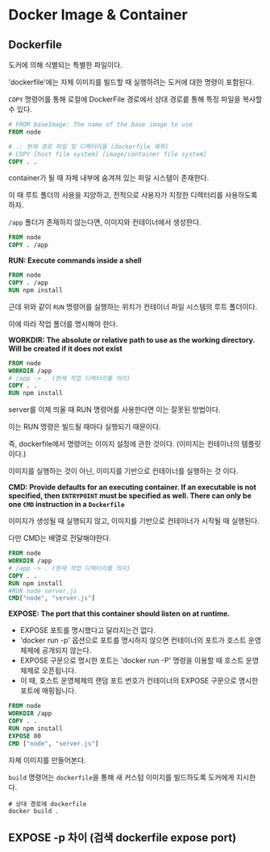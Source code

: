 # Docker Image & Container

## Dockerfile

도커에 의해 식별되는 특별한 파일이다.

'dockerfile'에는 자체 이미지를 빌드할 때 실행하려는 도커에 대한 명령이 포함된다.

`COPY` 명령어를 통해 로컬에 DockerFile 경로에서 상대 경로릍 통해 특정 파일을 복사할 수 있다.

```dockerfile
# FROM baseImage: The name of the base image to use
FROM node

# .: 현재 경로 파일 및 디렉터리들 (dockerfile 제외)
# COPY [host file system] [image/container file system]
COPY . .
```

container가 될 때 자체 내부에 숨겨져 있는 파일 시스템이 존재한다.

이 때 루트 폴더의 사용을 지양하고, 전적으로 사용자가 지정한 디렉터리를 사용하도록 하자.

`/app` 폴더가 존재하지 않는다면, 이미지와 컨테이너에서 생성한다.

```dockerfile
FROM node
COPY . /app
```

**RUN: Execute commands inside a shell**

```dockerfile
FROM node
COPY . /app
RUN npm install
```

근데 위와 같이 `RUN` 명령어를 실행하는 위치가 컨테이너 파일 시스템의 루트 폴더이다.

이에 따라 작업 폴더를 명시해야 한다.

**WORKDIR: The absolute or relative path to use as the working directory. Will be created if it does not exist**

```dockerfile
FROM node
WORKDIR /app
# /app -> . (현재 작업 디렉터리를 의미)
COPY . .
RUN npm install
```

server를 이제 띄울 때 RUN 명령어를 사용한다면 이는 잘못된 방법이다.

이는 RUN 명령은 빌드될 때마다 실행되기 때문이다.

즉, dockerfile에서 명령어는 이미지 설정에 관한 것이다. (이미지는 컨테이너의 템플릿이다.)

이미지를 실행하는 것이 아닌, 이미지를 기반으로 컨테이너를 실행하는 것 이다.

**CMD: Provide defaults for an executing container. If an executable is not specified, then `ENTRYPOINT` must be
specified as well. There can only be one `CMD` instruction in a `Dockerfile`**

이미지가 생성될 때 실행되지 않고, 이미지를 기반으로 컨테이너가 시작될 때 실행된다.

다만 CMD는 배열로 전달해야한다.

```dockerfile
FROM node
WORKDIR /app
# /app -> . (현재 작업 디렉터리를 의미)
COPY . .
RUN npm install
#RUN node server.js
CMD["node", "server.js"]
```

**EXPOSE: The port that this container should listen on at runtime.**

- EXPOSE 포트를 명시했다고 달라지는건 없다.
- 'docker run -p' 옵션으로 포트를 명시하지 않으면 컨테이너의 포트가 호스트 운영체제에 공개되지 않는다.
- EXPOSE 구문으로 명시한 포트는 'docker run -P' 명령을 이용할 때 호스트 운영체제로 오픈됩니다.
- 이 때, 호스트 운영체제의 랜덤 포트 번호가 컨테이너의 EXPOSE 구문으로 명시한 포트에 매핑됩니다.

```dockerfile
FROM node
WORKDIR /app
COPY . .
RUN npm install
EXPOSE 80
CMD ["node", "server.js"]
```

자체 이미지를 만들어본다.

`build` 명령어는 `dockerfile`을 통해 새 커스텀 이미지를 빌드하도록 도커에게 지시한다.

```shell
# 상대 경로에 dockerfile
docker build .
```

## EXPOSE -p 차이 (검색 dockerfile expose port)

